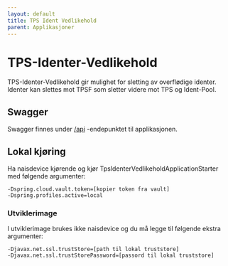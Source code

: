 ```yaml
---
layout: default
title: TPS Ident Vedlikehold
parent: Applikasjoner
---
```


# TPS-Identer-Vedlikehold
TPS-Identer-Vedlikehold gir mulighet for sletting av overflødige identer. 
Identer kan slettes mot TPSF som sletter videre mot TPS og Ident-Pool.
 
## Swagger
Swagger finnes under [/api](https://tps-identer-vedlikehold.dev.adeo.no/swagger) -endepunktet til applikasjonen.

## Lokal kjøring
Ha naisdevice kjørende og kjør TpsIdenterVedlikeholdApplicationStarter med følgende argumenter:
```
-Dspring.cloud.vault.token=[kopier token fra vault]
-Dspring.profiles.active=local
```

### Utviklerimage
I utviklerimage brukes ikke naisdevice og du må legge til følgende ekstra argumenter:
```
-Djavax.net.ssl.trustStore=[path til lokal truststore]
-Djavax.net.ssl.trustStorePassword=[passord til lokal truststore]
```